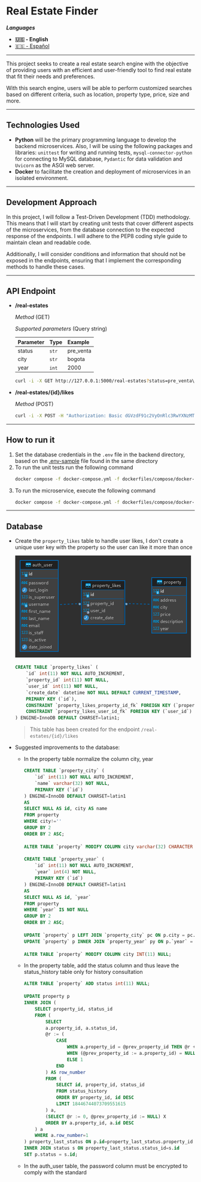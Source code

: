 # Real Estate Finder

***Languages***
- **🇺🇸 - English**
- [🇪🇸 - Español](./README.md)
---

This project seeks to create a real estate search engine with the objective of providing users with an efficient and user-friendly tool to find real estate that fit their needs and preferences.

With this search engine, users will be able to perform customized searches based on different criteria, such as location, property type, price, size and more.

---


## Technologies Used
- **Python** will be the primary programming language to develop the backend microservices. Also, I will be using the following packages and libraries: `unittest` for writing and running tests, `mysql-connector-python` for connecting to MySQL database, `Pydantic` for data validation and `Uvicorn` as the ASGI web server.
- **Docker** to facilitate the creation and deployment of microservices in an isolated environment.

---


## Development Approach
In this project, I will follow a Test-Driven Development (TDD) methodology. This means that I will start by creating unit tests that cover different aspects of the microservices, from the database connection to the expected response of the endpoints. I will adhere to the PEP8 coding style guide to maintain clean and readable code.

Additionally, I will consider conditions and information that should not be exposed in the endpoints, ensuring that I implement the corresponding methods to handle these cases.

---


## API Endpoint

- **/real-estates**

	*Method* (GET)

	*Supported parameters* (Query string)

	|Parameter|Type|Example|
	|---|---|---|
	|status|`str`|pre_venta|
	|city|`str`|bogota|
	|year|`int`|2000|

	```bash
	curl -i -X GET http://127.0.0.1:5000/real-estates?status=pre_venta\&city=bogota\&year=2000
	```

- **/real-estates/{id}/likes**

	*Method* (POST)

	```bash
	curl -i -X POST -H "Authorization: Basic dGVzdF91c2VyOnRlc3RwYXNzMTIz" http://127.0.0.1:5000/real-estates/1/likes
	```

---


## How to run it
1. Set the database credentials in the `.env` file in the backend directory, based on the [.env-sample](./backend/.env-sample) file found in the same directory
2. To run the unit tests run the following command
	```bash
	docker compose -f docker-compose.yml -f dockerfiles/compose/docker-compose.test.yml run --rm backend
	```
3. To run the microservice, execute the following command
	```bash
	docker compose -f docker-compose.yml -f dockerfiles/compose/docker-compose.local.yml up backend
	```

---


## Database
- Create the `property_likes` table to handle user likes, I don't create a unique user key with the property so the user can like it more than once

	![property_likes](property_likes.png "Entity relation model")
	```sql
	CREATE TABLE `property_likes` (
		`id` int(11) NOT NULL AUTO_INCREMENT,
		`property_id` int(11) NOT NULL,
		`user_id` int(11) NOT NULL,
		`create_date` datetime NOT NULL DEFAULT CURRENT_TIMESTAMP,
		PRIMARY KEY (`id`),
		CONSTRAINT `property_likes_property_id_fk` FOREIGN KEY (`property_id`) REFERENCES `property` (`id`),
		CONSTRAINT `property_likes_user_id_fk` FOREIGN KEY (`user_id`) REFERENCES `auth_user` (`id`)
	) ENGINE=InnoDB DEFAULT CHARSET=latin1;
	```
	> This table has been created for the endpoint `/real-estates/{id}/likes`

- Suggested improvements to the database:
	- In the property table normalize the column city, year
		```sql
		CREATE TABLE `property_city` (
			`id` int(11) NOT NULL AUTO_INCREMENT,
			`name` varchar(32) NOT NULL,
			PRIMARY KEY (`id`)
		) ENGINE=InnoDB DEFAULT CHARSET=latin1
		AS
		SELECT NULL AS id, city AS name
		FROM property
		WHERE city!=''
		GROUP BY 2
		ORDER BY 2 ASC;

		ALTER TABLE `property` MODIFY COLUMN city varchar(32) CHARACTER SET latin1 COLLATE latin1_swedish_ci DEFAULT NULL NULL;

		CREATE TABLE `property_year` (
			`id` int(11) NOT NULL AUTO_INCREMENT,
			`year` int(4) NOT NULL,
			PRIMARY KEY (`id`)
		) ENGINE=InnoDB DEFAULT CHARSET=latin1
		AS
		SELECT NULL AS id, `year`
		FROM property
		WHERE `year` IS NOT NULL
		GROUP BY 2
		ORDER BY 2 ASC;

		UPDATE `property` p LEFT JOIN `property_city` pc ON p.city = pc.name SET p.city = pc.id;
		UPDATE `property` p INNER JOIN `property_year` py ON p.`year` = py.`year` SET p.`year` = py.id;

		ALTER TABLE `property` MODIFY COLUMN city INT(11) NULL;
		```
	- In the property table, add the status column and thus leave the status_history table only for history consultation
		```sql
		ALTER TABLE `property` ADD status int(11) NULL;

		UPDATE property p
		INNER JOIN (
			SELECT property_id, status_id
			FROM (
				SELECT
				a.property_id, a.status_id,
				@r := (
					CASE
						WHEN a.property_id = @prev_property_id THEN @r + 1
						WHEN (@prev_property_id := a.property_id) = NULL THEN NULL
						ELSE 1
					END
				) AS row_number
				FROM (
					SELECT id, property_id, status_id
					FROM status_history
					ORDER BY property_id, id DESC
					LIMIT 18446744073709551615
				) a,
				(SELECT @r := 0, @prev_property_id := NULL) X
				ORDER BY a.property_id, a.id DESC
			) a
			WHERE a.row_number=1
		) property_last_status ON p.id=property_last_status.property_id
		INNER JOIN status s ON property_last_status.status_id=s.id
		SET p.status = s.id;
		```
	- In the auth_user table, the password column must be encrypted to comply with the standard
